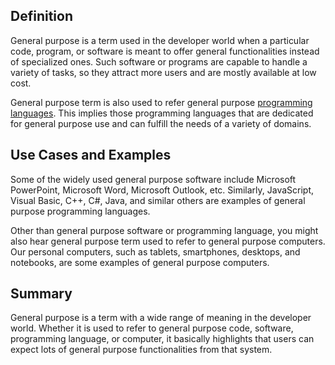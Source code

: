 ## Definition

General purpose is a term used in the developer world when a particular code, program, or software is meant to offer general functionalities instead of specialized ones. Such software or programs are capable to handle a variety of tasks, so they attract more users and are mostly available at low cost.

General purpose term is also used to refer general purpose [programming languages](programming-language.md). This implies those programming languages that are dedicated for general purpose use and can fulfill the needs of a variety of domains. 

## Use Cases and Examples

Some of the widely used general purpose software include Microsoft PowerPoint, Microsoft Word, Microsoft Outlook, etc. Similarly, JavaScript, Visual Basic, C++, C#, Java, and similar others are examples of general purpose programming languages.

Other than general purpose software or programming language, you might also hear general purpose term used to refer to general purpose computers. Our personal computers, such as tablets, smartphones, desktops, and notebooks, are some examples of general purpose computers. 

## Summary

General purpose is a term with a wide range of meaning in the developer world. Whether it is used to refer to general purpose code, software, programming language, or computer, it basically highlights that users can expect lots of general purpose functionalities from that system.

